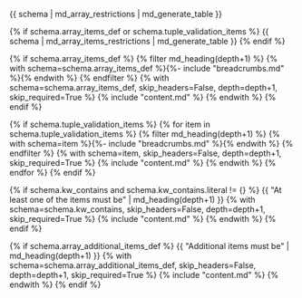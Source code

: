 {{ schema | md_array_restrictions | md_generate_table }}

{% if schema.array_items_def or schema.tuple_validation_items %}
{{ schema | md_array_items_restrictions | md_generate_table }}
{% endif %}

{% if schema.array_items_def %}
{% filter md_heading(depth+1) %}
{% with schema=schema.array_items_def %}{%- include "breadcrumbs.md" %}{% endwith %}
{% endfilter %}
{% with schema=schema.array_items_def, skip_headers=False, depth=depth+1, skip_required=True %}
    {% include "content.md" %}
{% endwith %}
{% endif %}

{% if schema.tuple_validation_items %}
{% for item in schema.tuple_validation_items %}
    {% filter md_heading(depth+1) %}
    {% with schema=item %}{%- include "breadcrumbs.md" %}{% endwith %}
    {% endfilter %}
    {% with schema=item, skip_headers=False, depth=depth+1, skip_required=True %}
        {% include "content.md" %}
    {% endwith %}
{% endfor %}
{% endif %}

{% if schema.kw_contains and schema.kw_contains.literal != {} %}
{{ "At least one of the items must be" | md_heading(depth+1) }}
{% with schema=schema.kw_contains, skip_headers=False, depth=depth+1, skip_required=True %}
    {% include "content.md" %}
{% endwith %}
{% endif %}

{% if schema.array_additional_items_def %}
{{ "Additional items must be" | md_heading(depth+1) }}
{% with schema=schema.array_additional_items_def, skip_headers=False, depth=depth+1, skip_required=True %}
    {% include "content.md" %}
{% endwith %}
{% endif %}

